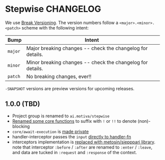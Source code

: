 # Stepwise CHANGELOG

We use [Break Versioning][breakver]. The version numbers follow a `<major>.<minor>.<patch>` scheme with the following intent:

| Bump    | Intent                                                     |
| ------- | ---------------------------------------------------------- |
| `major` | Major breaking changes -- check the changelog for details. |
| `minor` | Minor breaking changes -- check the changelog for details. |
| `patch` | No breaking changes, ever!!                                |

`-SNAPSHOT` versions are preview versions for upcoming releases.

[breakver]: https://github.com/ptaoussanis/encore/blob/master/BREAK-VERSIONING.md

## 1.0.0 (TBD)

* Project group is renamed to `ai.motiva/stepwise`
* [Renamed some core functions](https://github.com/Motiva-AI/stepwise/commit/b81abbd6e09ca2351a502363d557a5a75d713242) to suffix with `!` or `!!` to denote (non)-blocking
* `core/await-execution` is [made private](https://github.com/Motiva-AI/stepwise/commit/f718f2250e1c7799310e5509fe8d2894026abb86)
* handler-interceptor passes the `input` [directly to handler-fn](https://github.com/Motiva-AI/stepwise/commit/1f92b0c6799d5db79eed69b6bc7d26df3ba96e77)
* interceptors implementation is [replaced with metosin/siepppari library](https://github.com/Motiva-AI/stepwise/pull/4). note that interceptor `:before` / `:after` are renamed to `:enter` / `:leave`, and data are tucked in `:request` and `:response` of the context.

